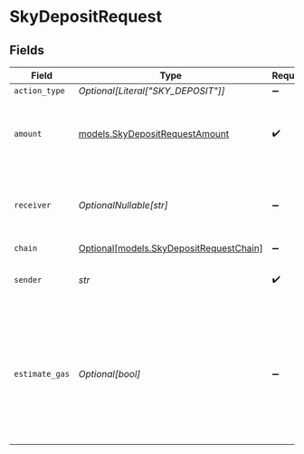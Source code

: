 # SkyDepositRequest


## Fields

| Field                                                                                                                        | Type                                                                                                                         | Required                                                                                                                     | Description                                                                                                                  | Example                                                                                                                      |
| ---------------------------------------------------------------------------------------------------------------------------- | ---------------------------------------------------------------------------------------------------------------------------- | ---------------------------------------------------------------------------------------------------------------------------- | ---------------------------------------------------------------------------------------------------------------------------- | ---------------------------------------------------------------------------------------------------------------------------- |
| `action_type`                                                                                                                | *Optional[Literal["SKY_DEPOSIT"]]*                                                                                           | :heavy_minus_sign:                                                                                                           | N/A                                                                                                                          |                                                                                                                              |
| `amount`                                                                                                                     | [models.SkyDepositRequestAmount](../models/skydepositrequestamount.md)                                                       | :heavy_check_mark:                                                                                                           | The amount of USDS you would like to deposit for sUSDS to earn yield.                                                        | 1.5                                                                                                                          |
| `receiver`                                                                                                                   | *OptionalNullable[str]*                                                                                                      | :heavy_minus_sign:                                                                                                           | The address which will receive the sUSDS. Defaults to the sender.                                                            |                                                                                                                              |
| `chain`                                                                                                                      | [Optional[models.SkyDepositRequestChain]](../models/skydepositrequestchain.md)                                               | :heavy_minus_sign:                                                                                                           | N/A                                                                                                                          |                                                                                                                              |
| `sender`                                                                                                                     | *str*                                                                                                                        | :heavy_check_mark:                                                                                                           | The address of the transaction sender.                                                                                       | 0x29F20a192328eF1aD35e1564aBFf4Be9C5ce5f7B                                                                                   |
| `estimate_gas`                                                                                                               | *Optional[bool]*                                                                                                             | :heavy_minus_sign:                                                                                                           | Determines whether to estimate gas costs for transactions, also verifying that the transaction can be successfully executed. |                                                                                                                              |
